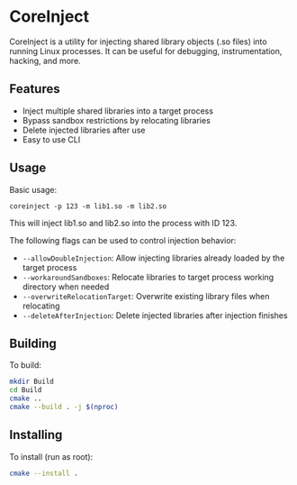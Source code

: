 # CoreInject

CoreInject is a utility for injecting shared library objects (.so files) into running Linux processes. It can be useful for debugging, instrumentation, hacking, and more.

## Features

- Inject multiple shared libraries into a target process
- Bypass sandbox restrictions by relocating libraries
- Delete injected libraries after use
- Easy to use CLI

## Usage

Basic usage:
```
coreinject -p 123 -m lib1.so -m lib2.so
```
This will inject lib1.so and lib2.so into the process with ID 123.

The following flags can be used to control injection behavior:

- `--allowDoubleInjection`: Allow injecting libraries already loaded by the target process
- `--workaroundSandboxes`: Relocate libraries to target process working directory when needed
- `--overwriteRelocationTarget`: Overwrite existing library files when relocating
- `--deleteAfterInjection`: Delete injected libraries after injection finishes

## Building

To build:
```bash
mkdir Build
cd Build
cmake ..
cmake --build . -j $(nproc)
```

## Installing

To install (run as root):
```bash
cmake --install .
```